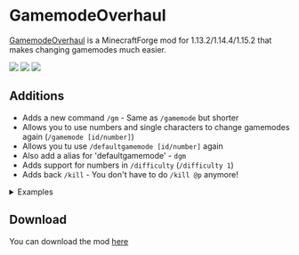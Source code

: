 # GamemodeOverhaul
[GamemodeOverhaul](https://marcus8448.github.io/GamemodeOverhaul) is a MinecraftForge mod for 1.13.2/1.14.4/1.15.2 that makes changing gamemodes much easier.

<a href="https://github.com/marcus8448/GamemodeOverhaul/commits"><img src="https://img.shields.io/github/last-commit/marcus8448/GamemodeOverhaul.svg?label=latest%20commit&style=flat-square"></a> <a href="https://github.com/marcus8448/GamemodeOverhaul/issues"><img src="https://img.shields.io/github/issues/marcus8448/GamemodeOverhaul.svg?style=flat-square"></a> <a href="https://www.curseforge.com/minecraft/mc-mods/gamemodeoverhaul"><img src="http://cf.way2muchnoise.eu/full_GamemodeOverhaul_downloads.svg"></a>    

Additions
----------
* Adds a new command `/gm` - Same as `/gamemode` but shorter
* Allows you to use numbers and single characters to change gamemodes again (`/gamemode [id/number]`)
* Allows you tu use `/defaultgamemode [id/number]` again
* Also add a alias for 'defaultgamemode' - `dgm`
* Adds support for numbers in `/difficulty` (`/difficulty 1`)
* Adds back `/kill` - You don't have to do `/kill @p` anymore!  

<details> 
  <summary>Examples</summary><br>
/gamemode
<img src="https://raw.githubusercontent.com/marcus8448/RandomFiles/0d4e237efab79ad2edd67176bda9ac440a9cc129/gmo/gamemode.png" alt="/gamemode"><br>
/gm
<img src="https://raw.githubusercontent.com/marcus8448/RandomFiles/0d4e237efab79ad2edd67176bda9ac440a9cc129/gmo/gm.png" alt="/gm">
/defaultgamemode
<img src="https://raw.githubusercontent.com/marcus8448/RandomFiles/0d4e237efab79ad2edd67176bda9ac440a9cc129/gmo/defaultgamemode.png" alt="/defaultgamemode">
/dgm
<img src="https://raw.githubusercontent.com/marcus8448/RandomFiles/0d4e237efab79ad2edd67176bda9ac440a9cc129/gmo/dgm.png" alt="/dgm">
/difficulty
<img src="https://raw.githubusercontent.com/marcus8448/RandomFiles/0d4e237efab79ad2edd67176bda9ac440a9cc129/gmo/difficulty.png" alt="/difficulty">

/kill - It's basically just /kill
</details>

Download
---------
You can download the mod [here](https://www.curseforge.com/minecraft/mc-mods/gamemodeoverhaul)

